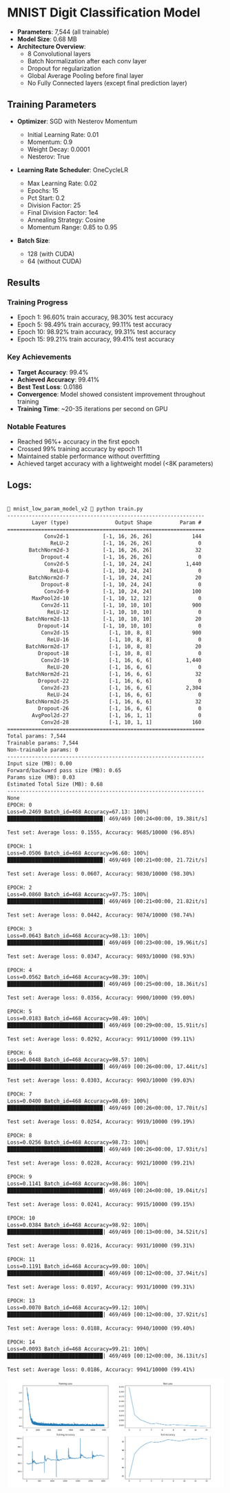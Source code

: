 # MNIST Digit Classification Model

- **Parameters**: 7,544 (all trainable)
- **Model Size**: 0.68 MB
- **Architecture Overview**:
  - 8 Convolutional layers
  - Batch Normalization after each conv layer
  - Dropout for regularization
  - Global Average Pooling before final layer
  - No Fully Connected layers (except final prediction layer)

## Training Parameters

- **Optimizer**: SGD with Nesterov Momentum
  - Initial Learning Rate: 0.01
  - Momentum: 0.9
  - Weight Decay: 0.0001
  - Nesterov: True

- **Learning Rate Scheduler**: OneCycleLR
  - Max Learning Rate: 0.02
  - Epochs: 15
  - Pct Start: 0.2
  - Division Factor: 25
  - Final Division Factor: 1e4
  - Annealing Strategy: Cosine
  - Momentum Range: 0.85 to 0.95

- **Batch Size**: 
  - 128 (with CUDA)
  - 64 (without CUDA)

## Results

### Training Progress
- Epoch 1: 96.60% train accuracy, 98.30% test accuracy
- Epoch 5: 98.49% train accuracy, 99.11% test accuracy
- Epoch 10: 98.92% train accuracy, 99.31% test accuracy
- Epoch 15: 99.21% train accuracy, 99.41% test accuracy

### Key Achievements
- **Target Accuracy**: 99.4%
- **Achieved Accuracy**: 99.41%
- **Best Test Loss**: 0.0186
- **Convergence**: Model showed consistent improvement throughout training
- **Training Time**: ~20-35 iterations per second on GPU

### Notable Features
- Reached 96%+ accuracy in the first epoch
- Crossed 99% training accuracy by epoch 11
- Maintained stable performance without overfitting
- Achieved target accuracy with a lightweight model (<8K parameters)

## Logs:
```

 mnist_low_param_model_v2  python train.py
----------------------------------------------------------------
        Layer (type)               Output Shape         Param #
================================================================
            Conv2d-1           [-1, 16, 26, 26]             144
              ReLU-2           [-1, 16, 26, 26]               0
       BatchNorm2d-3           [-1, 16, 26, 26]              32
           Dropout-4           [-1, 16, 26, 26]               0
            Conv2d-5           [-1, 10, 24, 24]           1,440
              ReLU-6           [-1, 10, 24, 24]               0
       BatchNorm2d-7           [-1, 10, 24, 24]              20
           Dropout-8           [-1, 10, 24, 24]               0
            Conv2d-9           [-1, 10, 24, 24]             100
        MaxPool2d-10           [-1, 10, 12, 12]               0
           Conv2d-11           [-1, 10, 10, 10]             900
             ReLU-12           [-1, 10, 10, 10]               0
      BatchNorm2d-13           [-1, 10, 10, 10]              20
          Dropout-14           [-1, 10, 10, 10]               0
           Conv2d-15             [-1, 10, 8, 8]             900
             ReLU-16             [-1, 10, 8, 8]               0
      BatchNorm2d-17             [-1, 10, 8, 8]              20
          Dropout-18             [-1, 10, 8, 8]               0
           Conv2d-19             [-1, 16, 6, 6]           1,440
             ReLU-20             [-1, 16, 6, 6]               0
      BatchNorm2d-21             [-1, 16, 6, 6]              32
          Dropout-22             [-1, 16, 6, 6]               0
           Conv2d-23             [-1, 16, 6, 6]           2,304
             ReLU-24             [-1, 16, 6, 6]               0
      BatchNorm2d-25             [-1, 16, 6, 6]              32
          Dropout-26             [-1, 16, 6, 6]               0
        AvgPool2d-27             [-1, 16, 1, 1]               0
           Conv2d-28             [-1, 10, 1, 1]             160
================================================================
Total params: 7,544
Trainable params: 7,544
Non-trainable params: 0
----------------------------------------------------------------
Input size (MB): 0.00
Forward/backward pass size (MB): 0.65
Params size (MB): 0.03
Estimated Total Size (MB): 0.68
----------------------------------------------------------------
None
EPOCH: 0
Loss=0.2469 Batch_id=468 Accuracy=67.13: 100%|███████████████████████████████| 469/469 [00:24<00:00, 19.38it/s] 

Test set: Average loss: 0.1555, Accuracy: 9685/10000 (96.85%)

EPOCH: 1
Loss=0.0506 Batch_id=468 Accuracy=96.60: 100%|███████████████████████████████| 469/469 [00:21<00:00, 21.72it/s] 

Test set: Average loss: 0.0607, Accuracy: 9830/10000 (98.30%)

EPOCH: 2
Loss=0.0860 Batch_id=468 Accuracy=97.75: 100%|███████████████████████████████| 469/469 [00:21<00:00, 21.82it/s] 

Test set: Average loss: 0.0442, Accuracy: 9874/10000 (98.74%)

EPOCH: 3
Loss=0.0643 Batch_id=468 Accuracy=98.13: 100%|███████████████████████████████| 469/469 [00:23<00:00, 19.96it/s] 

Test set: Average loss: 0.0347, Accuracy: 9893/10000 (98.93%)

EPOCH: 4
Loss=0.0562 Batch_id=468 Accuracy=98.39: 100%|███████████████████████████████| 469/469 [00:25<00:00, 18.36it/s] 

Test set: Average loss: 0.0356, Accuracy: 9900/10000 (99.00%)

EPOCH: 5
Loss=0.0183 Batch_id=468 Accuracy=98.49: 100%|███████████████████████████████| 469/469 [00:29<00:00, 15.91it/s] 

Test set: Average loss: 0.0292, Accuracy: 9911/10000 (99.11%)

EPOCH: 6
Loss=0.0448 Batch_id=468 Accuracy=98.57: 100%|███████████████████████████████| 469/469 [00:26<00:00, 17.44it/s] 

Test set: Average loss: 0.0303, Accuracy: 9903/10000 (99.03%)

EPOCH: 7
Loss=0.0400 Batch_id=468 Accuracy=98.69: 100%|███████████████████████████████| 469/469 [00:26<00:00, 17.70it/s] 

Test set: Average loss: 0.0254, Accuracy: 9919/10000 (99.19%)

EPOCH: 8
Loss=0.0256 Batch_id=468 Accuracy=98.73: 100%|███████████████████████████████| 469/469 [00:26<00:00, 17.93it/s] 

Test set: Average loss: 0.0228, Accuracy: 9921/10000 (99.21%)

EPOCH: 9
Loss=0.1141 Batch_id=468 Accuracy=98.86: 100%|███████████████████████████████| 469/469 [00:24<00:00, 19.04it/s] 

Test set: Average loss: 0.0241, Accuracy: 9915/10000 (99.15%)

EPOCH: 10
Loss=0.0384 Batch_id=468 Accuracy=98.92: 100%|███████████████████████████████| 469/469 [00:13<00:00, 34.52it/s] 

Test set: Average loss: 0.0216, Accuracy: 9931/10000 (99.31%)

EPOCH: 11
Loss=0.1191 Batch_id=468 Accuracy=99.00: 100%|███████████████████████████████| 469/469 [00:12<00:00, 37.94it/s] 

Test set: Average loss: 0.0197, Accuracy: 9931/10000 (99.31%)

EPOCH: 13
Loss=0.0070 Batch_id=468 Accuracy=99.12: 100%|███████████████████████████████| 469/469 [00:12<00:00, 37.92it/s] 

Test set: Average loss: 0.0188, Accuracy: 9940/10000 (99.40%)

EPOCH: 14
Loss=0.0093 Batch_id=468 Accuracy=99.21: 100%|███████████████████████████████| 469/469 [00:12<00:00, 36.13it/s] 

Test set: Average loss: 0.0186, Accuracy: 9941/10000 (99.41%)
```

![plots](./output.png)
